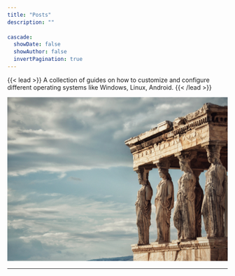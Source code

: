 ```yaml
---
title: "Posts"
description: ""

cascade:
  showDate: false
  showAuthor: false
  invertPagination: true
---
```


{{< lead >}}
A collection of guides on how to customize and configure different operating systems like Windows, Linux, Android.
{{< /lead >}}

![Screenshots of Congo on an iPhone, iPad and MacBook](screenshot.png)


---
